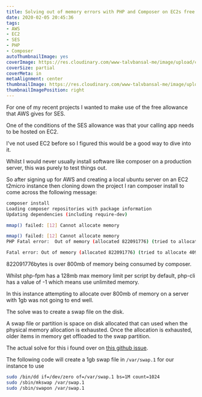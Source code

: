 ```yaml
---
title: Solving out of memory errors with PHP and Composer on EC2s free tier
date: 2020-02-05 20:45:36
tags:
- AWS
- EC2
- SES
- PHP
- Composer
autoThumbnailImage: yes
coverImage: https://res.cloudinary.com/www-talvbansal-me/image/upload/c_scale,w_1600/v1582033481/posts/istanbul-galata-tower.jpg
coverSize: partial
coverMeta: in
metaAlignment: center
thumbnailImage: https://res.cloudinary.com/www-talvbansal-me/image/upload/c_scale,w_280/v1582033481/posts/istanbul-galata-tower.jpg
thumbnailImagePosition: right
---
```


For one of my recent projects I wanted to make use of the free allowance that AWS gives for SES.

One of the conditions of the SES allowance was that your calling app needs to be hosted on EC2.

I've not used EC2 before so I figured this would be a good way to dive into it.

Whilst I would never usually install software like composer on a production server, this was purely to test things out.
 
 So after signing up for AWS and creating a local ubuntu server on an EC2 t2micro instance then cloning down the project I ran composer install to come across the following message: 

```bash
composer install
Loading composer repositories with package information
Updating dependencies (including require-dev)

mmap() failed: [12] Cannot allocate memory

mmap() failed: [12] Cannot allocate memory
PHP Fatal error:  Out of memory (allocated 822091776) (tried to allocate 4096 bytes) in phar:///usr/local/bin/composer/src/Composer/DependencyResolver/Solver.php on line 223

Fatal error: Out of memory (allocated 822091776) (tried to allocate 4096 bytes) in phar:///usr/local/bin/composer/src/Composer/DependencyResolver/Solver.php on line 223

```

822091776bytes is over 800mb of memory being consumed by composer.

<!-- more -->

Whilst php-fpm has a 128mb max memory limit per script by default,
 php-cli has a value of -1 which means use unlimited memory.
 
 In this instance attempting to allocate over 800mb of memory on a server with 1gb was not going to end well.

The solve was to create a swap file on the disk.

A swap file or partition is space on disk allocated that can used when the physical memory allocation is exhausted. Once the allocation is exhausted, older items in memory get offloaded to the swap partition.


The actual solve for this i found over on [this github issue](https://github.com/composer/composer/issues/7348). 

The following code will create a 1gb swap file in `/var/swap.1` for our instance to use

```bash
sudo /bin/dd if=/dev/zero of=/var/swap.1 bs=1M count=1024
sudo /sbin/mkswap /var/swap.1
sudo /sbin/swapon /var/swap.1
```
